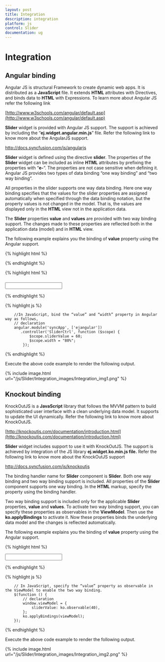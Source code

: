 ```yaml
---
layout: post
title: Integration
description: integration
platform: js
control: Slider
documentation: ug
---
```


# Integration

## Angular binding 

Angular JS is structural Framework to create dynamic web apps. It is distributed as a **JavaScript** file. It extends **HTML** attributes with Directives, and binds data to **HTML** with Expressions. To learn more about Angular JS refer the following link

[http://www.w3schools.com/angular/default.asp](http://www.w3schools.com/angular/default.asp)

**Slider** widget is provided with Angular JS support. The support is achieved by including the “**ej.widget.angular.min.js**” file. Refer the following link to know more about the AngularJS support.

<http://docs.syncfusion.com/js/angularjs>

**Slider** widget is defined using the directive **slider**. The properties of the **Slider** widget can be included as inline **HTML** attributes by prefixing the properties with “**e-**“. The properties are not case sensitive when defining it. Angular JS provides two types of data binding “one way binding” and “two way binding”. 

All properties in the slider supports one way data binding. Here one way binding specifies that the values for the slider properties are assigned automatically when specified through the data binding notation, but the property values is not changed in the model. That is, the values are displayed only in the **HTML** view not in the application data.

The **Slider** properties **value** and **values** are provided with two way binding support. The changes made to these properties are reflected both in the application data (model) and in **HTML** view.

The following example explains you the binding of **value** property using the Angular support.

{% highlight html %}



<head>
     <title>Slider</title>
     <link href="http://cdn.syncfusion.com/js/web/ej.widgets.core.min.css" rel="stylesheet" />
     <link href="http://cdn.syncfusion.com/js/web/flat-azure/ej.theme.min.css" rel="stylesheet" />
     <script src="http://cdn.syncfusion.com/js/assets/external/jquery-1.10.2.min.js"></script>
     <script src="http://cdn.syncfusion.com/js/assets/external/jquery.globalize.min.js"> </script>
     <script src="http://cdn.syncfusion.com/js/assets/external/jquery.easing.1.3.min.js"> </script>
     <script src="http://cdn.syncfusion.com/js/assets/external/angular.min.js"></script>
     <script src="http://cdn.syncfusion.com/js/assets/external/jquery.globalize.min.js"></script>
     <script src="http://cdn.syncfusion.com/{{ site.releaseversion }}/js/web/ej.web.all.min.js"></script>
     <script src="http://cdn.syncfusion.com/{{ site.releaseversion }}/js/ej.widget.angular.min.js"></script>
</head>


{% endhighlight %}



{% highlight html %}


<!-- Add this code in your html page -->

<body ng-app="syncApp" ng-controller="SliderCtrl">
    <div class="frame">
        <div id="sliderContainer" class="control">
            <div id="rangeSlider" ej-slider e-width="width" e-value="sliderValue"></div>
            <h5><span style="font-style: italic; font-weight: normal; position: absolute; margin-top: 25px;"></span></h5>
        </div>
        <div id="binding">
            <input type="text" name="slider" class="input ejinputtext" value="" ng-model="sliderValue" />
        </div>
    </div>
</body>


{% endhighlight %}



{% highlight js %}



        //In JavaScript, bind the “value” and “width” property in Angular way as follows,
        // declaration                   
        angular.module('syncApp', ['ejangular'])
           .controller('SliderCtrl', function ($scope) {
               $scope.sliderValue = 60;
               $scope.width = "80%";
            });


{% endhighlight %}



Execute the above code example to render the following output.


{% include image.html url="/js/Slider/Integration_images/Integration_img1.png" %}

## Knockout binding

KnockOutJS is a **JavaScript** library that follows the MVVM pattern to build sophisticated user interface with a clean underlying data model. It supports to update the UI dynamically. Refer the following link to know more about KnockOutJS.

[http://knockoutjs.com/documentation/introduction.html](http://knockoutjs.com/documentation/introduction.html)

**Slider** widget includes support to use it with KnockOutJS. The support is achieved by integration of the JS library **ej.widget.ko.min.js file.** Refer the following link to know more about the KnockOutJS support

<http://docs.syncfusion.com/js/knockoutjs>

The binding handler name for **Slider** component is **Slider**. Both one way binding and two way binding support is included. All properties of the **Slider** component supports one way binding. In the **HTML** markup, specify the property using the binding handler. 

Two way binding support is included only for the applicable **Slider** properties, **value** and **values**. To activate two way binding support, you can specify these properties as observables in the **ViewModel**. Then use the **ko.applyBindings** to activate it. Now these properties binds the underlying data model and the changes is reflected automatically.

The following example explains you the binding of **value** property using the Angular support.


{% highlight html %}

<body>
    <div class="frame">
        <div id="sliderContainer" class="control">
            <div id="rangeSlider" data-bind="ejSlider: { value: sliderValue }"></div> 
        </div>
        <div id="binding">
            <input type="text" name="slider"  class="input ejinputtext" value="" data-bind="value: sliderValue" />
        </div>
    </div>
</body>


{% endhighlight %}

{% highlight js %}



        // In JavaScript, specify the “value” property as observable in the ViewModel to enable the two way binding.
        $(function () {
            // declaration            
            window.viewModel = {
                sliderValue: ko.observable(40),
            };
            ko.applyBindings(viewModel);
        });


{% endhighlight %}

Execute the above code example to render the following output.


{% include image.html url="/js/Slider/Integration_images/Integration_img2.png" %}

